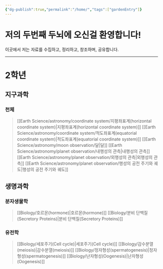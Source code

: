 ```yaml
---
{"dg-publish":true,"permalink":"/home/","tags":["gardenEntry"]}
---
```


# 저의 두번째 두뇌에 오신걸 환영합니다!
이곳에서 저는 자료를 수집하고, 정리하고, 창조하며, 공유합니다. 

---
# 2학년
## 지구과학
### 천체
> [[Earth Science/astronomy/coordinate  system/지평좌표계(horizontal coordinate system)\|지평좌표계(horizontal coordinate system)]]
> [[Earth Science/astronomy/coordinate  system/적도좌표계(equatorial coordinate system)\|적도좌표계(equatorial coordinate system)]]
> [[Earth Science/astronomy/moon observation/달\|달]]
> [[Earth Science/astronomy/planet observation/내행성의 관측\|내행성의 관측]]
> [[Earth Science/astronomy/planet observation/외행성의 관측\|외행성의 관측]]
> [[Earth Science/astronomy/planet observation/행성의 공전 주기와 궤도\|행성의 공전 주기와 궤도]]
## 생명과학
### 분자생물학
> [[Biology/호르몬(hormone)\|호르몬(hormone)]]
> [[Biology/분비 단백질(Secretory Proteins)\|분비 단백질(Secretory Proteins)]]
### 유전학
> [[Biology/세포주기(Cell cycle)\|세포주기(Cell cycle)]]
> [[Biology/감수분열(meiosis)\|감수분열(meiosis)]]
> [[Biology/정자형성(spermatogenesis)\|정자형성(spermatogenesis)]]
> [[Biology/난자형성(Oogenesis)\|난자형성(Oogenesis)]]
